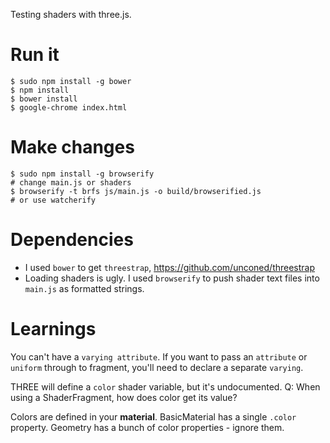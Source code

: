 Testing shaders with three.js.

# Run it

    $ sudo npm install -g bower
    $ npm install
    $ bower install
    $ google-chrome index.html

# Make changes

    $ sudo npm install -g browserify
    # change main.js or shaders
    $ browserify -t brfs js/main.js -o build/browserified.js
    # or use watcherify

# Dependencies

  - I used `bower` to get `threestrap`, https://github.com/unconed/threestrap
  - Loading shaders is ugly. I used `browserify` to push shader text files into `main.js` as formatted strings.

# Learnings

You can't have a `varying attribute`. If you want to pass an `attribute` or `uniform` through to fragment, you'll need to declare a separate `varying`.

THREE will define a `color` shader variable, but it's undocumented. Q: When using a ShaderFragment, how does color get its value?

Colors are defined in your **material**. BasicMaterial has a single `.color` property. Geometry has a bunch of color properties - ignore them.